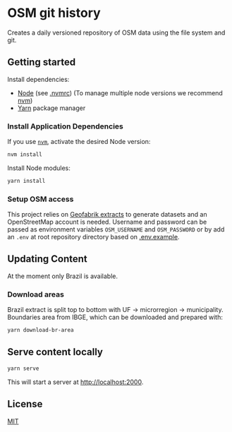 # OSM git history

Creates a daily versioned repository of OSM data using the file system and git.

## Getting started

Install dependencies:

- [Node](http://nodejs.org/) (see [.nvmrc](./.nvmrc)) (To manage multiple node versions we recommend [nvm](https://github.com/creationix/nvm))
- [Yarn](https://yarnpkg.com/) package manager

### Install Application Dependencies

If you use [`nvm`](https://github.com/creationix/nvm), activate the desired Node version:

```sh
nvm install
```

Install Node modules:

```sh
yarn install
```

### Setup OSM access

This project relies on [Geofabrik extracts](https://download.geofabrik.de) to generate datasets and an OpenStreetMap account is needed. Username and password can be passed as environment variables `OSM_USERNAME` and `OSM_PASSWORD` or by add an `.env` at root repository directory based on [.env.example](.env.example).

## Updating Content

At the moment only Brazil is available.

### Download areas

Brazil extract is split top to bottom with UF -> microrregion -> municipality. Boundaries area from IBGE, which can be downloaded and prepared with:

```bash
yarn download-br-area
```

## Serve content locally

```bash
yarn serve
```

This will start a server at <http://localhost:2000>.
## License

[MIT](LICENSE)
